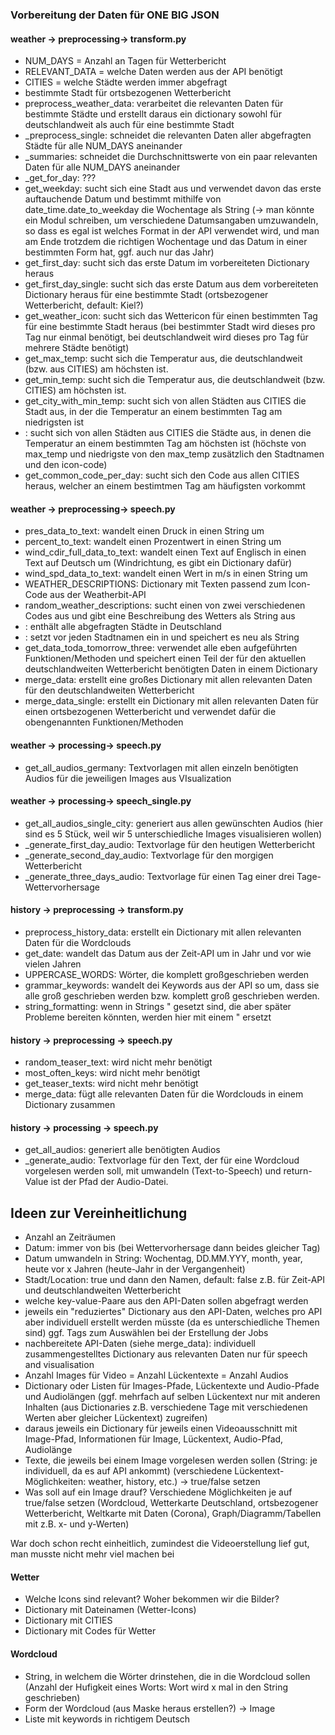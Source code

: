 ### Vorbereitung der Daten für ONE BIG JSON

#### weather -> preprocessing-> transform.py

- NUM_DAYS = Anzahl an Tagen für Wetterbericht
- RELEVANT_DATA = welche Daten werden aus der API benötigt
- CITIES = welche Städte werden immer abgefragt
- bestimmte Stadt für ortsbezogenen Wetterbericht
-  preprocess_weather_data: verarbeitet die relevanten Daten für bestimmte Städte und erstellt daraus ein dictionary sowohl für deutschlandweit als auch für eine bestimmte Stadt
- _preprocess_single: schneidet die relevanten Daten aller abgefragten Städte für alle NUM_DAYS aneinander
- _summaries: schneidet die Durchschnittswerte von ein paar relevanten Daten für alle NUM_DAYS aneinander
- _get_for_day: ???
- get_weekday: sucht sich eine Stadt aus und verwendet davon das erste auftauchende Datum und bestimmt mithilfe von date_time.date_to_weekday die Wochentage als String
(-> man könnte ein Modul schreiben, um verschiedene Datumsangaben umzuwandeln, so dass es egal ist welches Format in der API verwendet wird, und man am Ende trotzdem die richtigen Wochentage und das Datum in einer bestimmten Form hat, ggf. auch nur das Jahr)
- get_first_day: sucht sich das erste Datum im vorbereiteten Dictionary heraus
- get_first_day_single: sucht sich das erste Datum aus dem vorbereiteten Dictionary heraus für eine bestimmte Stadt (ortsbezogener Wetterbericht, default: Kiel?)
- get_weather_icon: sucht sich das Wettericon für einen bestimmten Tag für eine bestimmte Stadt heraus (bei bestimmter Stadt wird dieses pro Tag nur einmal benötigt, bei deutschlandweit wird dieses pro Tag für mehrere Städte benötigt)
- get_max_temp: sucht sich die Temperatur aus, die deutschlandweit (bzw. aus CITIES) am höchsten ist.
- get_min_temp: sucht sich die Temperatur aus, die deutschlandweit (bzw. CITIES) am höchsten ist.
- get_city_with_min_temp: sucht sich von allen Städten aus CITIES die Stadt aus, in der die Temperatur an einem bestimmten Tag am niedrigsten ist
- : sucht sich von allen Städten aus CITIES die Städte aus, in denen die Temperatur an einem bestimmten Tag am höchsten ist (höchste von max_temp und niedrigste von den max_temp zusätzlich den Stadtnamen und den icon-code)
- get_common_code_per_day: sucht sich den Code aus allen CITIES heraus, welcher an einem bestimtmen Tag am häufigsten vorkommt

#### weather -> preprocessing-> speech.py

- pres_data_to_text: wandelt einen Druck in einen String um
- percent_to_text: wandelt einen Prozentwert in einen String um
- wind_cdir_full_data_to_text: wandelt einen Text auf Englisch in einen Text auf Deutsch um (Windrichtung, es gibt ein Dictionary dafür)
- wind_spd_data_to_text: wandelt einen Wert in m/s in einen String um
- WEATHER_DESCRIPTIONS: Dictionary mit Texten passend zum Icon-Code aus der Weatherbit-API
- random_weather_descriptions: sucht einen von zwei verschiedenen Codes aus und gibt eine Beschreibung des Wetters als String aus
- : enthält alle abgefragten Städte in Deutschland
- : setzt vor jeden Stadtnamen ein in und speichert es neu als String
- get_data_toda_tomorrow_three: verwendet alle eben aufgeführten Funktionen/Methoden und speichert einen Teil der für den aktuellen deutschlandweiten Wetterbericht benötigten Daten in einem Dictionary
- merge_data: erstellt eine großes Dictionary mit allen relevanten Daten für den deutschlandweiten Wetterbericht
- merge_data_single: erstellt ein Dictionary mit allen relevanten Daten für einen ortsbezogenen Wetterbericht und verwendet dafür die obengenannten Funktionen/Methoden

#### weather -> processing-> speech.py

- get_all_audios_germany: Textvorlagen mit allen einzeln benötigten Audios für die jeweiligen Images aus VIsualization


#### weather -> processing-> speech_single.py

- get_all_audios_single_city: generiert aus allen gewünschten Audios (hier sind es 5 Stück, weil wir 5 unterschiedliche Images visualisieren wollen)
- _generate_first_day_audio: Textvorlage für den heutigen Wetterbericht
- _generate_second_day_audio: Textvorlage für den morgigen Wetterbericht
- _generate_three_days_audio: Textvorlage für einen Tag einer drei Tage-Wettervorhersage 

#### history -> preprocessing -> transform.py

- preprocess_history_data: erstellt ein Dictionary mit allen relevanten Daten für die Wordclouds
- get_date: wandelt das Datum aus der Zeit-API um in Jahr und vor wie vielen Jahren
- UPPERCASE_WORDS: Wörter, die komplett großgeschrieben werden
- grammar_keywords: wandelt dei Keywords aus der API so um, dass sie alle groß geschrieben werden bzw. komplett groß geschrieben werden.
- string_formatting: wenn in Strings " gesetzt sind, die aber später Probleme bereiten könnten, werden hier mit einem \" ersetzt

#### history -> preprocessing -> speech.py

- random_teaser_text: wird nicht mehr benötigt
- most_often_keys: wird nicht mehr benötigt
- get_teaser_texts: wird nicht mehr benötigt
- merge_data: fügt alle relevanten Daten für die Wordclouds in einem Dictionary zusammen

#### history -> processing -> speech.py

- get_all_audios: generiert alle benötigten Audios
- _generate_audio: Textvorlage für den Text, der für eine Wordcloud vorgelesen werden soll, mit umwandeln (Text-to-Speech) und return-Value ist der Pfad der Audio-Datei. 

## Ideen zur Vereinheitlichung
- Anzahl an Zeiträumen
- Datum: immer von bis (bei Wettervorhersage dann beides gleicher Tag)
- Datum umwandeln in String: Wochentag, DD.MM.YYY, month, year, heute vor x Jahren (heute-Jahr in der Vergangenheit)
- Stadt/Location: true und dann den Namen, default: false z.B. für Zeit-API und deutschlandweiten Wetterbericht
- welche key-value-Paare aus den API-Daten sollen abgefragt werden
- jeweils ein "reduziertes" Dictionary aus den API-Daten, welches pro API aber individuell erstellt werden müsste (da es unterschiedliche Themen sind) ggf. Tags zum Auswählen bei der Erstellung der Jobs
- nachbereitete API-Daten (siehe merge_data): individuell zusammengestelltes Dictionary aus relevanten Daten nur für speech and visualisation
- Anzahl Images für Video = Anzahl Lückentexte = Anzahl Audios
- Dictionary oder Listen für Images-Pfade, Lückentexte und Audio-Pfade und Audiolängen (ggf. mehrfach auf selben Lückentext nur mit anderen Inhalten (aus Dictionaries z.B. verschiedene Tage mit verschiedenen Werten aber gleicher Lückentext) zugreifen)
- daraus jeweils ein Dictionary für jeweils einen Videoausschnitt mit Image-Pfad, Informationen für Image, Lückentext, Audio-Pfad, Audiolänge
- Texte, die jeweils bei einem Image vorgelesen werden sollen (String: je individuell, da es auf API ankommt) (verschiedene Lückentext-Möglichkeiten: weather, history, etc.) -> true/false setzen
- Was soll auf ein Image drauf? Verschiedene Möglichkeiten je auf true/false setzen (Wordcloud, Wetterkarte Deutschland, ortsbezogener Wetterbericht, Weltkarte mit Daten (Corona), Graph/Diagramm/Tabellen mit z.B. x- und y-Werten)

War doch schon recht einheitlich, zumindest die Videoerstellung lief gut, man musste nicht mehr viel machen bei
#### Wetter
- Welche Icons sind relevant? Woher bekommen wir die Bilder?
- Dictionary mit Dateinamen (Wetter-Icons)
- Dictionary mit CITIES
- Dictionary mit Codes für Wetter

#### Wordcloud
- String, in welchem die Wörter drinstehen, die in die Wordcloud sollen (Anzahl der Hufigkeit eines Worts: Wort wird x mal in den String geschrieben)
- Form der Wordcloud (aus Maske heraus erstellen?) -> Image
- Liste mit keywords in richtigem Deutsch


